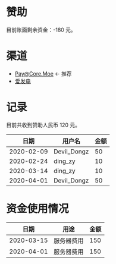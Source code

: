 # 赞助

目前账面剩余资金：-180 元。

# 渠道

 * [Pay@Core.Moe](https://pay.core.moe/users/1/pay) <- 推荐
 * [爱发电](https://afdian.net/@kotoyuuko)

# 记录

目前共收到赞助人民币 120 元。

| 日期 | 用户名 | 金额 |
| --- | ---  | --- |
| 2020-02-09 | Devil_Dongz | 50 |
| 2020-02-24 | ding_zy | 10 |
| 2020-03-14 | ding_zy | 10 |
| 2020-04-01 | Devil_Dongz | 50 |

# 资金使用情况

| 日期 | 用途 | 金额 |
| --- | ---  | --- |
| 2020-03-15 | 服务器费用 | 150 |
| 2020-04-01 | 服务器费用 | 150 |
